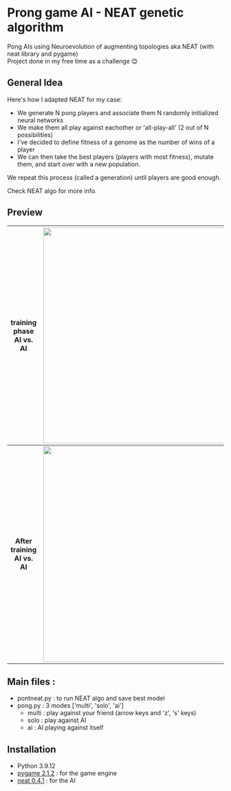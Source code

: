 # Prong game AI - NEAT genetic algorithm
Pong AIs using Neuroevolution of augmenting topologies aka NEAT (with neat library and pygame) \
Project done in my free time as a challenge :blush: 

## General Idea 
Here's how I adapted NEAT for my case: 
  - We generate N pong players and associate them N randomly initialized neural networks
  - We make them all play against eachother or 'all-play-all' (2 out of N possibilities)
  - I've decided to define fitness of a genome as the number of wins of a player
  - We can then take the best players (players with most fitness), mutate them, and start over with a new population. 

We repeat this process (called a generation) until players are good enough. 

Check NEAT algo for more info. 

## Preview 
**training phase** <br/> AI vs. AI            |   <img src="https://user-images.githubusercontent.com/62900180/188200339-c6165305-17d7-4f1e-8640-089a623e577f.gif" width="500"/>
:-------------------------:|:-------------------------:
 **After training <br/> AI vs. AI** | <img src="https://user-images.githubusercontent.com/62900180/188200362-09725b05-5a96-4d21-97f6-175df65fdc23.gif" width="500"/>


## Main files :
- pontneat.py : to run NEAT algo and save best model 
- pong.py : 3 modes ['multi', 'solo', 'ai']
    - multi : play against your friend (arrow keys and 'z', 's' keys) 
    - solo : play against AI 
    - ai : AI playing against itself 

## Installation 
- Python 3.9.12
- [pygame 2.1.2](https://www.pygame.org/news) : for the game engine 
- [neat 0.4.1](https://neat-python.readthedocs.io/en/latest/installation.html) : for the AI 


